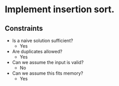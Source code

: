# Implement insertion sort.

## Constraints
* Is a naive solution sufficient?
    * Yes
* Are duplicates allowed?
    * Yes
* Can we assume the input is valid?
    * No
* Can we assume this fits memory?
    * Yes